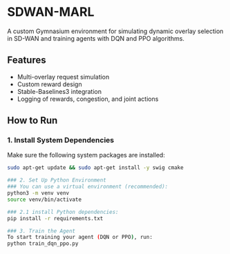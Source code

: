 # SDWAN-MARL

A custom Gymnasium environment for simulating dynamic overlay selection in SD-WAN and training agents with DQN and PPO algorithms.

## Features
- Multi-overlay request simulation
- Custom reward design
- Stable-Baselines3 integration
- Logging of rewards, congestion, and joint actions

## How to Run

### 1. Install System Dependencies

Make sure the following system packages are installed:

```bash
sudo apt-get update && sudo apt-get install -y swig cmake

### 2. Set Up Python Environment
### You can use a virtual environment (recommended):
python3 -m venv venv
source venv/bin/activate

### 2.1 install Python dependencies:
pip install -r requirements.txt

### 3. Train the Agent
To start training your agent (DQN or PPO), run:
python train_dqn_ppo.py

